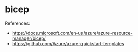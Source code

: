 # bicep

References:
- https://docs.microsoft.com/en-us/azure/azure-resource-manager/bicep/
- https://github.com/Azure/azure-quickstart-templates